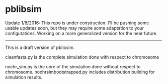 # pblibsim

Update 1/8/2016:
This repo is under construction. I'll be pushing some usable updates soon, but they may require some adaptation to your configutations. Working on a more generalized version for the near future. 
******
This is a draft version of pblibsim.

cleanfasta.py is the complete simulation done with respect to chromosome

nochr_sim.py is the core of the simulation done without respect to chromosome. 
nochrsimbootstrapped.py includes distribution building for simulation results. 

